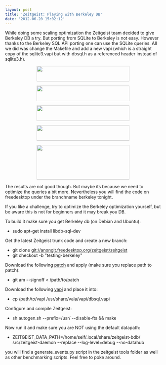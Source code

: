 ```yaml
---
layout: post
title: 'Zeitgeist: Playing with Berkeley DB'
date: '2012-06-20 15:02:12'
---
```


While doing some scaling optimization the Zeitgeist team decided to give Berkeley DB a try. But porting from SQLite to Berkeley is not easy. However thanks to the Berkeley SQL API porting one can use the SQLite queries. All we did was change the Makefile and add a new vapi (which is a straight copy of the sqlite3.vapi but with dbsql.h as a referenced header instead of sqlite3.h).
<p style="text-align: center;"><a href="http://geekyogre.com/content/images/2012/06/timerange_interval.png"><img class="alignnone size-medium wp-image-2298" title="timerange_interval" src="http://geekyogre.com/content/images/2012/06/timerange_interval-300x50.png" alt="" width="300" height="50" /></a></p>
<p style="text-align: center;"><a href="http://geekyogre.com/content/images/2012/06/timerange_always.png"><img class="alignnone size-medium wp-image-2297" title="timerange_always" src="http://geekyogre.com/content/images/2012/06/timerange_always-300x50.png" alt="" width="300" height="50" /></a></p>
<p style="text-align: center;"><a href="http://geekyogre.com/content/images/2012/06/synapse_unlimited.png"><img class="alignnone size-medium wp-image-2296" title="synapse_unlimited" src="http://geekyogre.com/content/images/2012/06/synapse_unlimited-300x50.png" alt="" width="300" height="50" /></a></p>
<p style="text-align: center;"><a href="http://geekyogre.com/content/images/2012/06/synapse.png"><img class="alignnone size-medium wp-image-2295" title="synapse" src="http://geekyogre.com/content/images/2012/06/synapse-300x50.png" alt="" width="300" height="50" /></a></p>
<p style="text-align: center;"><a href="http://geekyogre.com/content/images/2012/06/jumplists.png"><img class="alignnone size-medium wp-image-2294" title="jumplists" src="http://geekyogre.com/content/images/2012/06/jumplists-300x112.png" alt="" width="300" height="112" /></a></p>
The results are not good though. But maybe its because we need to optimize the queries a bit more. Nevertheless you will find the code on freedesktop under the branchname berkeley tonight.

If you like a challenge, try to optimize the Berkeley optimization yourself, but be aware this is not for beginners and it may break you DB.

To build it make sure you get Berkeley db (on Debian and Ubuntu):
<ul>
	<li>sudo apt-get install libdb-sql-dev</li>
</ul>
<div>Get the latest Zeitgeist trunk code and create a new branch:</div>
<ul>
	<li>git clone <a href="git://anongit.freedesktop.org/zeitgeist/zeitgeist">git://anongit.freedesktop.org/zeitgeist/zeitgeist</a></li>
	<li>git checkout -b "testing-berkeley"</li>
</ul>
<div>Download the following <a href="http://pastebin.com/raw.php?i=Nz7suEe1">patch</a> and apply (make sure you replace path to patch):</div>
<div>
<ul>
	<li>git am --signoff &lt; /path/to/patch</li>
</ul>
Download the following <a href="http://pastebin.com/raw.php?i=U5md2vUn">vapi</a> and place it into:
<ul>
	<li>cp /path/to/vapi /usr/share/vala/vapi/dbsql.vapi</li>
</ul>
</div>
<div>Configure and compile Zeitgeist:
<ul>
	<li>sh autogen.sh --prefix=/usr/ --disable-fts &amp;&amp; make</li>
</ul>
Now run it and make sure you are NOT using the default datapath:
<ul>
	<li>ZEITGEIST_DATA_PATH=/home/seif/.local/share/zeitgeist-bdb/ src/zeitgeist-daemon --replace --log-level=debug --no-datahub</li>
</ul>
</div>
you will find a generate_events.py script in the zeitgeist tools folder as well as other benchmarking scripts. Feel free to poke around.